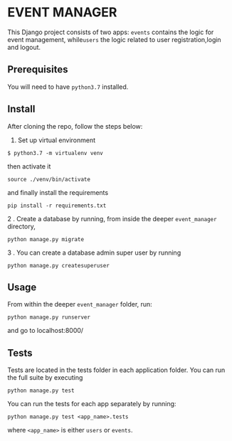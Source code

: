 # EVENT MANAGER
This Django project consists of two apps: `events` contains the logic for event management,
while`users` the logic related to user registration,login and logout.

## Prerequisites
You will need to have `python3.7` installed.

## Install
After cloning the repo, follow the steps below:

1. Set up virtual environment
```shell
$ python3.7 -m virtualenv venv
``` 
then activate it 
```shell
source ./venv/bin/activate
```
and finally install the requirements
```shell
pip install -r requirements.txt
```
2
. Create a database by running, from inside the deeper `event_manager` directory,
```shell
python manage.py migrate
```
3
. You can create a database admin super user by running
```shell
python manage.py createsuperuser
```

## Usage
From within the deeper `event_manager` folder, run:
```shell
python manage.py runserver
```
and go to localhost:8000/

## Tests
Tests are located in the tests folder in each application folder.
You can run the full suite by executing
```shell
python manage.py test
```
You can run the tests for each app separately by running:
 ```shell
python manage.py test <app_name>.tests
```
where `<app_name>` is either `users` or `events`. 